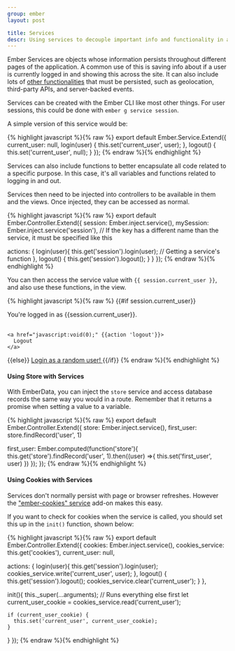 ```yaml
---
group: ember
layout: post

title: Services
descr: Using services to decouple important info and functionality in an Ember app
---
```


Ember Services are objects whose information persists throughout different pages of the application. A common use of this is saving info about if a user is currently logged in and showing this across the site. It can also include lots of [other functionalities](https://guides.emberjs.com/v2.1.0/applications/services/) that must be persisted, such as geolocation, third-party APIs, and server-backed events.

Services can be created with the Ember CLI like most other things. For user sessions, this could be done with `ember g service session`.

A simple version of this service would be:

{% highlight javascript %}{% raw %}
export default Ember.Service.Extend({
  current_user: null,
  login(user) {
    this.set('current_user', user);
  },
  logout() {
    this.set('current_user', null);
  }
});
{% endraw %}{% endhighlight %}

Services can also include functions to better encapsulate all code related to a specific purpose. In this case, it's all variables and functions related to logging in and out.

Services then need to be injected into controllers to be available in them and the views. Once injected, they can be accessed as normal.

{% highlight javascript %}{% raw %}
export default Ember.Controller.Extend({
  session: Ember.inject.service(),
  mySession: Ember.inject.service('session'), // If the key has a different name than the service, it must be specified like this

  actions: {
    login(user){
      this.get('session').login(user); // Getting a service's function
    },
    logout() {
      this.get('session').logout();
    }
  }
});
{% endraw %}{% endhighlight %}

You can then access the service value with `{{ session.current_user }}`, and also use these functions, in the view.

{% highlight javascript %}{% raw %}
{{#if session.current_user}}
  <p>
    You're logged in as {{session.current_user}}. <br><br>

    <a href="javascript:void(0);" {{action 'logout'}}>
      Logout
    </a>
  </p>
{{else}}
  <a href="javascript:void(0);" {{action 'login' random_user}}>
    Login as a random user!
  </a>
{{/if}}
{% endraw %}{% endhighlight %}

#### Using Store with Services

With EmberData, you can inject the `store` service and access database records the same way you would in a route. Remember that it returns a promise when setting a value to a variable.

{% highlight javascript %}{% raw %}
export default Ember.Controller.Extend({
  store: Ember.inject.service(),
  first_user: store.findRecord('user', 1)

  first_user: Ember.computed(function('store'){
    this.get('store').findRecord('user', 1).then((user) =>{
      this.set('first_user', user)
    })
  });
});
{% endraw %}{% endhighlight %}

#### Using Cookies with Services

Services don't normally persist with page or browser refreshes. However the ["ember-cookies" service](https://github.com/simplabs/ember-cookies) add-on makes this easy.

If you want to check for cookies when the service is called, you should set this up in the `init()` function, shown below:

{% highlight javascript %}{% raw %}
export default Ember.Controller.Extend({
  cookies: Ember.inject.service(),
  cookies_service: this.get('cookies'),
  current_user: null,

  actions: {
    login(user){
      this.get('session').login(user);
      cookies_service.write('current_user', user);
    },
    logout() {
      this.get('session').logout();
      cookies_service.clear('current_user');
    }
  },

  init(){
    this._super(...arguments); // Runs everything else first
    let current_user_cookie = cookies_service.read('current_user');

    if (current_user_cookie) {
      this.set('current_user', current_user_cookie);
    }
  }
});
{% endraw %}{% endhighlight %}
